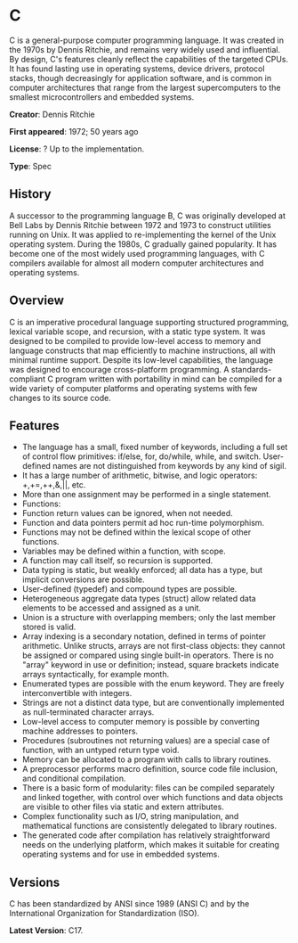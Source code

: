 # C

C is a general-purpose computer programming language. It was created in the 1970s by Dennis Ritchie, and remains very widely used and influential. By design, C's features cleanly reflect the capabilities of the targeted CPUs. It has found lasting use in operating systems, device drivers, protocol stacks, though decreasingly for application software, and is common in computer architectures that range from the largest supercomputers to the smallest microcontrollers and embedded systems.

**Creator**: Dennis Ritchie

**First appeared**:	1972; 50 years ago

**License**: ? Up to the implementation.

**Type**: Spec

## History

A successor to the programming language B, C was originally developed at Bell Labs by Dennis Ritchie between 1972 and 1973 to construct utilities running on Unix. It was applied to re-implementing the kernel of the Unix operating system. During the 1980s, C gradually gained popularity. It has become one of the most widely used programming languages, with C compilers available for almost all modern computer architectures and operating systems.

## Overview

C is an imperative procedural language supporting structured programming, lexical variable scope, and recursion, with a static type system. It was designed to be compiled to provide low-level access to memory and language constructs that map efficiently to machine instructions, all with minimal runtime support. Despite its low-level capabilities, the language was designed to encourage cross-platform programming. A standards-compliant C program written with portability in mind can be compiled for a wide variety of computer platforms and operating systems with few changes to its source code.

## Features

- The language has a small, fixed number of keywords, including a full set of control flow primitives: if/else, for, do/while, while, and switch. User-defined names are not distinguished from keywords by any kind of sigil.
- It has a large number of arithmetic, bitwise, and logic operators: +,+=,++,&,||, etc.
- More than one assignment may be performed in a single statement.
- Functions:
- Function return values can be ignored, when not needed.
- Function and data pointers permit ad hoc run-time polymorphism.
- Functions may not be defined within the lexical scope of other functions.
- Variables may be defined within a function, with scope.
- A function may call itself, so recursion is supported.
- Data typing is static, but weakly enforced; all data has a type, but implicit conversions are possible.
- User-defined (typedef) and compound types are possible.
- Heterogeneous aggregate data types (struct) allow related data elements to be accessed and assigned as a unit.
- Union is a structure with overlapping members; only the last member stored is valid.
- Array indexing is a secondary notation, defined in terms of pointer arithmetic. Unlike structs, arrays are not first-class objects: they cannot be assigned or compared using single built-in operators. There is no "array" keyword in use or definition; instead, square brackets indicate arrays syntactically, for example month.
- Enumerated types are possible with the enum keyword. They are freely interconvertible with integers.
- Strings are not a distinct data type, but are conventionally implemented as null-terminated character arrays.
- Low-level access to computer memory is possible by converting machine addresses to pointers.
- Procedures (subroutines not returning values) are a special case of function, with an untyped return type void.
- Memory can be allocated to a program with calls to library routines.
- A preprocessor performs macro definition, source code file inclusion, and conditional compilation.
- There is a basic form of modularity: files can be compiled separately and linked together, with control over which functions and data objects are visible to other files via static and extern attributes.
- Complex functionality such as I/O, string manipulation, and mathematical functions are consistently delegated to library routines.
- The generated code after compilation has relatively straightforward needs on the underlying platform, which makes it suitable for creating operating systems and for use in embedded systems.

## Versions

C has been standardized by ANSI since 1989 (ANSI C) and by the International Organization for Standardization (ISO).

**Latest Version**: C17.
